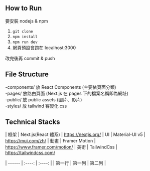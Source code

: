 ## How to Run

要安裝 nodejs & npm

1. `git clone`
2. `npm install`
3. `npm run dev`
4. 網頁預設會跑在 localhost:3000

改完後再 commit & push

## File Structure

-components/ 放 React Components (主要依頁面分類) <br />
-pages/ 放路由頁面 (Next.js 在 pages 下的檔案名稱即為網址) <br />
-public/ 放 public assets (圖片、影片) <br />
-styles/ 放 tailwind 客製化 css <br />

## Technical Stacks

| 框架 | Next.js(React 體系) | https://nextjs.org/
| UI | Material-UI v5 | https://mui.com/zh/
| 動畫 | Framer Motion | https://www.framer.com/motion/
| 美術 | TailwindCss | https://tailwindcss.com/

| ------ | :----: | :----: |
| 第一行 | 第一列 | 第二列 |
